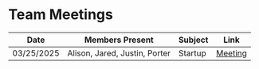 # Team Meetings

| Date       | Members Present               | Subject | Link                                  |
|------------|-------------------------------|---------|---------------------------------------|
| 03/25/2025 | Alison, Jared, Justin, Porter | Startup | [Meeting](team-meeting-03-25-2025.md) |
